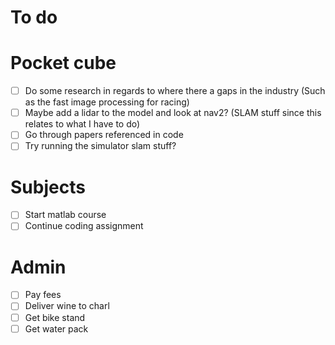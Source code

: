 # To do

# Pocket cube
- [ ] Do some research in regards to where there a gaps in the industry (Such as the fast image processing for racing)
- [ ] Maybe add a lidar to the model and look at nav2? (SLAM stuff since this relates to what I have to do)
- [ ] Go through papers referenced in code
- [ ] Try running the simulator slam stuff?
# Subjects
- [ ] Start matlab course
- [ ] Continue coding assignment
# Admin
- [ ] Pay fees
- [ ] Deliver wine to charl
- [ ] Get bike stand
- [ ] Get water pack